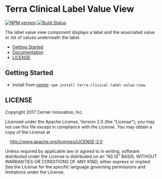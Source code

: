 # Terra Clinical Label Value View


[![NPM version](http://img.shields.io/npm/v/terra-clinical-label-value-view)](https://www.npmjs.org/package/terra-clinical-label-value-view)
[![Build Status](https://badgen.net/travis/cerner/terra-clinical)](https://travis-ci.org/cerner/terra-clinical)

The label value view component displays a label and the associated value or list
of values underneath the label.

- [Getting Started](#getting-started)
- [Documentation](https://github.com/cerner/terra-clinical/tree/master/packages/terra-clinical-label-value-view/docs)
- [LICENSE](#license)

## Getting Started

- Install from [npmjs](https://www.npmjs.com): `npm install terra-clinical-label-value-view`

## LICENSE

Copyright 2017 Cerner Innovation, Inc.

Licensed under the Apache License, Version 2.0 (the "License"); you may not use this file except in compliance with the License. You may obtain a copy of the License at

&nbsp;&nbsp;&nbsp;&nbsp;http://www.apache.org/licenses/LICENSE-2.0

Unless required by applicable law or agreed to in writing, software distributed under the License is distributed on an "AS IS" BASIS, WITHOUT WARRANTIES OR CONDITIONS OF ANY KIND, either express or implied. See the License for the specific language governing permissions and limitations under the License.
